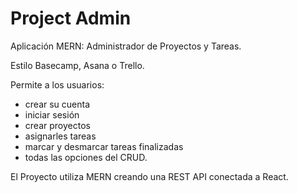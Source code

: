 # Project Admin
Aplicación MERN: Administrador de Proyectos y Tareas.

Estilo Basecamp, Asana o Trello.

Permite a los usuarios:
- crear su cuenta
- iniciar sesión 
- crear proyectos
- asignarles tareas
- marcar y desmarcar tareas finalizadas
- todas las opciones del CRUD.

El Proyecto utiliza MERN creando una REST API conectada a React.

